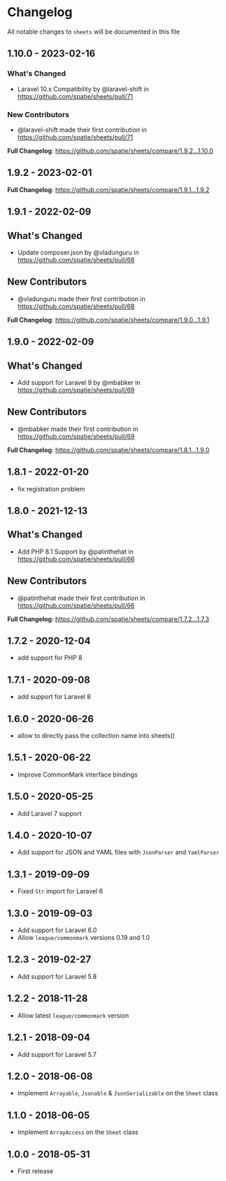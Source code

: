 # Changelog

All notable changes to `sheets` will be documented in this file

## 1.10.0 - 2023-02-16

### What's Changed

- Laravel 10.x Compatibility by @laravel-shift in https://github.com/spatie/sheets/pull/71

### New Contributors

- @laravel-shift made their first contribution in https://github.com/spatie/sheets/pull/71

**Full Changelog**: https://github.com/spatie/sheets/compare/1.9.2...1.10.0

## 1.9.2 - 2023-02-01

**Full Changelog**: https://github.com/spatie/sheets/compare/1.9.1...1.9.2

## 1.9.1 - 2022-02-09

## What's Changed

- Update composer.json by @vladunguru in https://github.com/spatie/sheets/pull/68

## New Contributors

- @vladunguru made their first contribution in https://github.com/spatie/sheets/pull/68

**Full Changelog**: https://github.com/spatie/sheets/compare/1.9.0...1.9.1

## 1.9.0 - 2022-02-09

## What's Changed

- Add support for Laravel 9 by @mbabker in https://github.com/spatie/sheets/pull/69

## New Contributors

- @mbabker made their first contribution in https://github.com/spatie/sheets/pull/69

**Full Changelog**: https://github.com/spatie/sheets/compare/1.8.1...1.9.0

## 1.8.1 - 2022-01-20

- fix registration problem

## 1.8.0 - 2021-12-13

## What's Changed

- Add PHP 8.1 Support by @patinthehat in https://github.com/spatie/sheets/pull/66

## New Contributors

- @patinthehat made their first contribution in https://github.com/spatie/sheets/pull/66

**Full Changelog**: https://github.com/spatie/sheets/compare/1.7.2...1.7.3

## 1.7.2 - 2020-12-04

- add support for PHP 8

## 1.7.1 - 2020-09-08

- add support for Laravel 8

## 1.6.0 - 2020-06-26

- allow to directly pass the collection name into sheets()

## 1.5.1 - 2020-06-22

- Improve CommonMark interface bindings

## 1.5.0 - 2020-05-25

- Add Laravel 7 support

## 1.4.0 - 2020-10-07

- Add support for JSON and YAML files with `JsonParser` and `YamlParser`

## 1.3.1 - 2019-09-09

- Fixed `Str` import for Laravel 6

## 1.3.0 - 2019-09-03

- Add support for Laravel 6.0
- Allow `league/commonmark` versions 0.19 and 1.0

## 1.2.3 - 2019-02-27

- Add support for Laravel 5.8

## 1.2.2 - 2018-11-28

- Allow latest `league/commonmark` version

## 1.2.1 - 2018-09-04

- Add support for Laravel 5.7

## 1.2.0 - 2018-06-08

- Implement `Arrayable`, `Jsonable` & `JsonSerializable` on the `Sheet` class

## 1.1.0 - 2018-06-05

- Implement `ArrayAccess` on the `Sheet` class

## 1.0.0 - 2018-05-31

- First release
